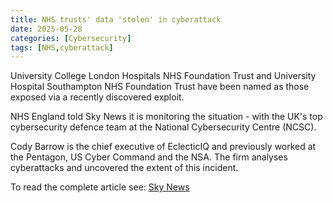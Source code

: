 ```yaml
---
title: NHS trusts' data 'stolen' in cyberattack
date: 2025-05-28
categories: [Cybersecurity]
tags: [NHS,cyberattack]
---
```


University College London Hospitals NHS Foundation Trust and University Hospital Southampton NHS Foundation Trust have been named as those exposed via a recently discovered exploit.

NHS England told Sky News it is monitoring the situation - with the UK's top cybersecurity defence team at the National Cybersecurity Centre (NCSC).

Cody Barrow is the chief executive of EclecticIQ and previously worked at the Pentagon, US Cyber Command and the NSA. The firm analyses cyberattacks and uncovered the extent of this incident.

To read the complete article see:
[Sky News](https://news.sky.com/story/nhs-trusts-data-stolen-in-cyberattack-13372770) 
